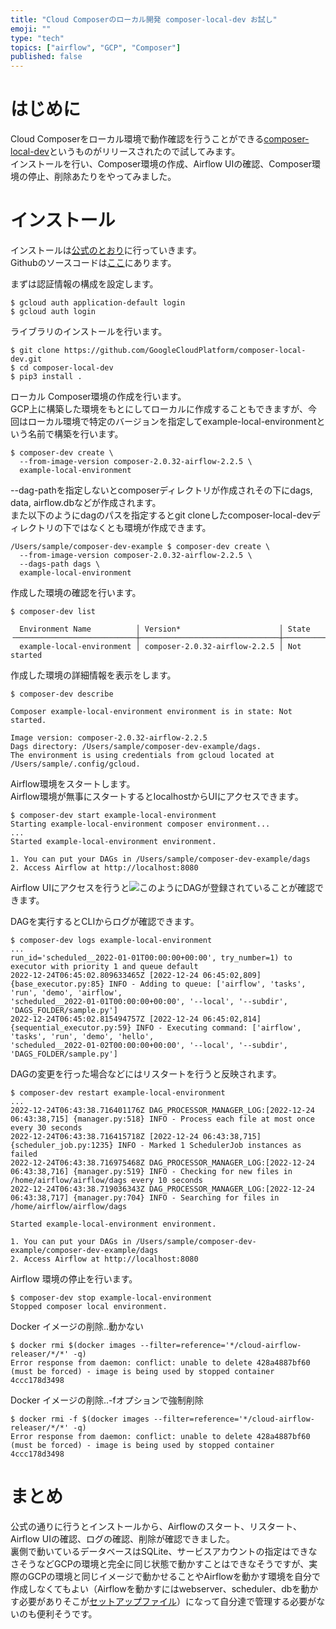 ```yaml
---
title: "Cloud Composerのローカル開発 composer-local-dev お試し"
emoji: ""
type: "tech"
topics: ["airflow", "GCP", "Composer"]
published: false
---
```

# はじめに
Cloud Composerをローカル環境で動作確認を行うことができる[composer-local-dev](https://cloud.google.com/composer/docs/composer-2/run-local-airflow-environments)というものがリリースされたので試してみます。  
インストールを行い、Composer環境の作成、Airflow UIの確認、Composer環境の停止、削除あたりをやってみました。  

# インストール  
インストールは[公式のとおり](https://cloud.google.com/composer/docs/composer-2/run-local-airflow-environments)に行っていきます。  
Githubのソースコードは[ここ](https://github.com/GoogleCloudPlatform/composer-local-dev)にあります。

まずは認証情報の構成を設定します。
```
$ gcloud auth application-default login
$ gcloud auth login
```
ライブラリのインストールを行います。
```
$ git clone https://github.com/GoogleCloudPlatform/composer-local-dev.git
$ cd composer-local-dev
$ pip3 install .
```
ローカル Composer環境の作成を行います。  
GCP上に構築した環境をもとにしてローカルに作成することもできますが、今回はローカル環境で特定のバージョンを指定してexample-local-environmentという名前で構築を行います。
```
$ composer-dev create \
  --from-image-version composer-2.0.32-airflow-2.2.5 \
  example-local-environment
```
--dag-pathを指定しないとcomposerディレクトリが作成されその下にdags, data, airflow.dbなどが作成されます。  
また以下のようにdagのパスを指定するとgit cloneしたcomposer-local-devディレクトリの下ではなくとも環境が作成できます。  
```
/Users/sample/composer-dev-example $ composer-dev create \                         
  --from-image-version composer-2.0.32-airflow-2.2.5 \
  --dags-path dags \
  example-local-environment
```

作成した環境の確認を行います。
```
$ composer-dev list

  Environment Name          │ Version*                      │ State        
╶───────────────────────────┼───────────────────────────────┼─────────────╴
  example-local-environment │ composer-2.0.32-airflow-2.2.5 │ Not started  
```
作成した環境の詳細情報を表示をします。
```
$ composer-dev describe

Composer example-local-environment environment is in state: Not started.

Image version: composer-2.0.32-airflow-2.2.5
Dags directory: /Users/sample/composer-dev-example/dags.
The environment is using credentials from gcloud located at /Users/sample/.config/gcloud.
```
Airflow環境をスタートします。  
Airflow環境が無事にスタートするとlocalhostからUIにアクセスできます。
```
$ composer-dev start example-local-environment
Starting example-local-environment composer environment...
...
Started example-local-environment environment.

1. You can put your DAGs in /Users/sample/composer-dev-example/dags
2. Access Airflow at http://localhost:8080
```
Airflow UIにアクセスを行うと![このように](https://storage.googleapis.com/zenn-user-upload/3be257e7084a-20221225.png)DAGが登録されていることが確認できます。  

DAGを実行するとCLIからログが確認できます。  
```
$ composer-dev logs example-local-environment
...
run_id='scheduled__2022-01-01T00:00:00+00:00', try_number=1) to executor with priority 1 and queue default
2022-12-24T06:45:02.809633465Z [2022-12-24 06:45:02,809] {base_executor.py:85} INFO - Adding to queue: ['airflow', 'tasks', 'run', 'demo', 'airflow', 
'scheduled__2022-01-01T00:00:00+00:00', '--local', '--subdir', 'DAGS_FOLDER/sample.py']
2022-12-24T06:45:02.815494757Z [2022-12-24 06:45:02,814] {sequential_executor.py:59} INFO - Executing command: ['airflow', 'tasks', 'run', 'demo', 'hello', 
'scheduled__2022-01-02T00:00:00+00:00', '--local', '--subdir', 'DAGS_FOLDER/sample.py']
```

DAGの変更を行った場合などにはリスタートを行うと反映されます。  
```
$ composer-dev restart example-local-environment
...
2022-12-24T06:43:38.716401176Z DAG_PROCESSOR_MANAGER_LOG:[2022-12-24 06:43:38,715] {manager.py:518} INFO - Process each file at most once every 30 seconds
2022-12-24T06:43:38.716415718Z [2022-12-24 06:43:38,715] {scheduler_job.py:1235} INFO - Marked 1 SchedulerJob instances as failed
2022-12-24T06:43:38.716975468Z DAG_PROCESSOR_MANAGER_LOG:[2022-12-24 06:43:38,716] {manager.py:519} INFO - Checking for new files in /home/airflow/airflow/dags every 10 seconds
2022-12-24T06:43:38.719036343Z DAG_PROCESSOR_MANAGER_LOG:[2022-12-24 06:43:38,717] {manager.py:704} INFO - Searching for files in /home/airflow/airflow/dags

Started example-local-environment environment.

1. You can put your DAGs in /Users/sample/composer-dev-example/composer-dev-example/dags
2. Access Airflow at http://localhost:8080
```
Airflow 環境の停止を行います。
```
$ composer-dev stop example-local-environment
Stopped composer local environment.
```

Docker イメージの削除..動かない
```
$ docker rmi $(docker images --filter=reference='*/cloud-airflow-releaser/*/*' -q)
Error response from daemon: conflict: unable to delete 428a4887bf60 (must be forced) - image is being used by stopped container 4ccc178d3498
```
Docker イメージの削除..-fオプションで強制削除
```
$ docker rmi -f $(docker images --filter=reference='*/cloud-airflow-releaser/*/*' -q)
Error response from daemon: conflict: unable to delete 428a4887bf60 (must be forced) - image is being used by stopped container 4ccc178d3498
```

# まとめ
公式の通りに行うとインストールから、Airflowのスタート、リスタート、Airflow UIの確認、ログの確認、削除が確認できました。  
裏側で動いているデータベースはSQLite、サービスアカウントの指定はできなさそうなどGCPの環境と完全に同じ状態で動かすことはできなそうですが、実際のGCPの環境と同じイメージで動かせることやAirflowを動かす環境を自分で作成しなくてもよい（Airflowを動かすにはwebserver、scheduler、dbを動かす必要がありそこが[セットアップファイル](https://github.com/GoogleCloudPlatform/composer-local-dev/blob/2c8a516c547125c7ebf9e8e120b8301bb5098763/composer_local_dev/docker_files/entrypoint.sh)）になって自分達で管理する必要がないのも便利そうです。  

